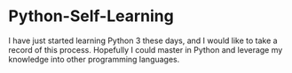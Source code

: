 # Python-Self-Learning
 I have just started learning Python 3 these days, and I would like to take a record of this process. Hopefully I could master in Python and leverage my knowledge into other programming languages.
